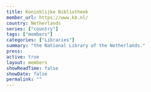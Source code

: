 ```yaml
---
title: Koninklijke Bibliotheek
member_url: https://www.kb.nl/
country: Netherlands
series: ["country"] 
tags: ["members"]
categories: ["Libraries"]
summary: "the National Library of the Netherlands."
press: 
active: true
layout: members 
showReadTime: false
showDate: false
permalink: ""
---
```

